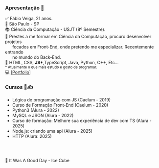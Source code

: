 ### Apresentação 👋

✅ Fábio Veiga, 21 anos. 
<br>
🔻 São Paulo - SP
<br>
📚 Ciência da Computação - USJT (8º Semestre).
<br>
📜 Prestes a me formar em Ciência da Computação, procuro desenvolver projetos <br>       focados em Front-End, onde pretendo me especializar. Recentemente entrando <br>       no mundo do Back-End.
<br>
🧠 HTML, CSS, <b>JS*</b>,TypeScript, Java, Python, C++, Etc...
<br>
<small>* Atualmente o que mais estudo e gosto de programar.</small>
<br>
💻 <a href="https://fabiov37ga.github.io/">[Portfolio]</a>

<h3> Cursos 📖✍ </h3>
<ul>
  <li>Lógica de programação com JS (Caelum - 2019)</li>
  <li>Curso de Formação Front-End (Caelum - 2020)</li>
  <li>Python3 (Alura - 2022)</li>
  <li>MySQL e JSON (Alura - 2022)</li>
  <li>Curso de formação: Melhore sua experiência de dev com TS (Alura - 2025)</li>
  <li>Node.js: criando uma api (Alura - 2025)</li>
  <li>HTTP (Alura: 2025)</li>
</ul>

<br><br>

🎵 It Was A Good Day - Ice Cube





